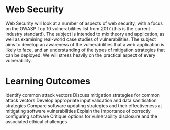 # Web Security

Web Security will look at a number of aspects of web security, with a focus on the OWASP Top 10 vulnerabilities list from 2017 (this is the current industry standard). The subject is intended to mix theory and application, as well as examining real-world case studies of vulnerabilities. The subject aims to develop an awareness of the vulnerabilities that a web application is likely to face, and an understanding of the types of mitigation strategies that can be deployed. We will stress heavily on the  practical aspect of every vulnerability. 

# Learning Outcomes

Identify common attack vectors
Discuss mitigation strategies for common attack vectors
Develop appropriate input validation and data sanitisation strategies
Compare software updating strategies and their effectiveness at mitigating software vulnerabilities
Explain the importance of correctly configuring software
Critique options for vulnerability disclosure and the associated ethical challenges